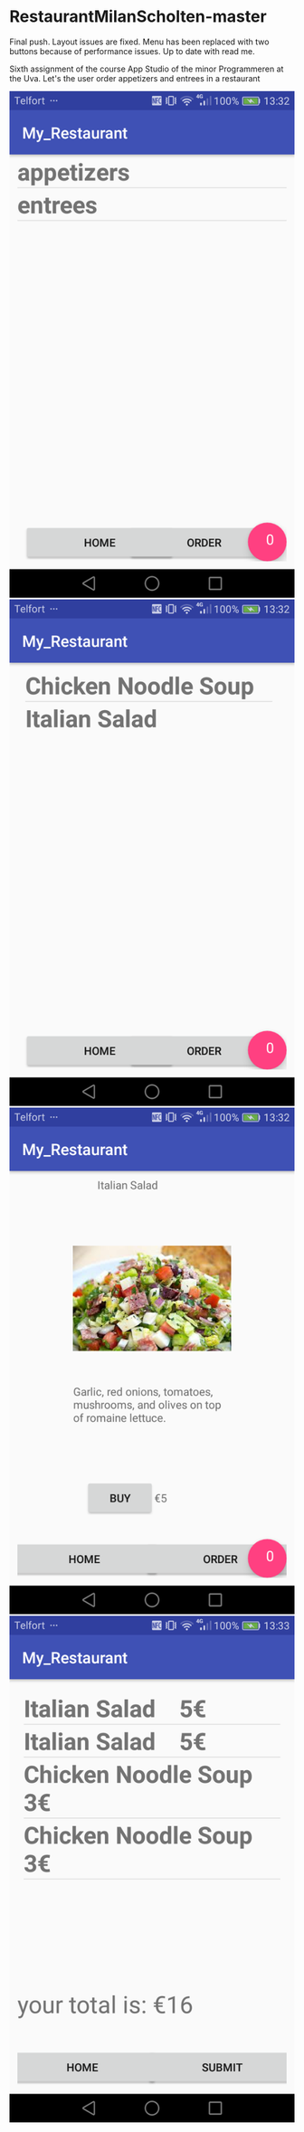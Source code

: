 # RestaurantMilanScholten-master
Final push. Layout issues are fixed. Menu has been replaced with two buttons because of performance issues. Up to date with read me.

Sixth assignment of the course App Studio of the minor Programmeren at the Uva.
Let's the user order appetizers and entrees in a restaurant

![](Images/Screenshot_2019-02-11-13-32-26.png)
![](Images/Screenshot_2019-02-11-13-32-37.png)
![](Images/Screenshot_2019-02-11-13-32-55.png)
![](Images/Screenshot_2019-02-11-13-33-11.png)
